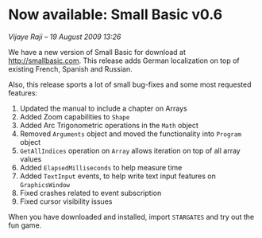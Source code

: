 # Now available: Small Basic v0.6

*Vijaye Raji &ndash; 19 August 2009 13:26*

We have a new version of Small Basic for download at http://smallbasic.com. This
release adds German localization on top of existing French, Spanish and Russian.

Also, this release sports a lot of small bug-fixes and some most requested
features:

1. Updated the manual to include a chapter on Arrays
2. Added Zoom capabilities to `Shape`
3. Added Arc Trigonometric operations in the `Math` object
4. Removed `Arguments` object and moved the functionality into `Program` object
5. `GetAllIndices` operation on `Array` allows iteration on top of all array values
6. Added `ElapsedMilliseconds` to help measure time
7. Added `TextInput` events, to help write text input features on `GraphicsWindow`
8. Fixed crashes related to event subscription
9. Fixed cursor visibility issues

When you have downloaded and installed, import `STARGATES` and try out the fun game.